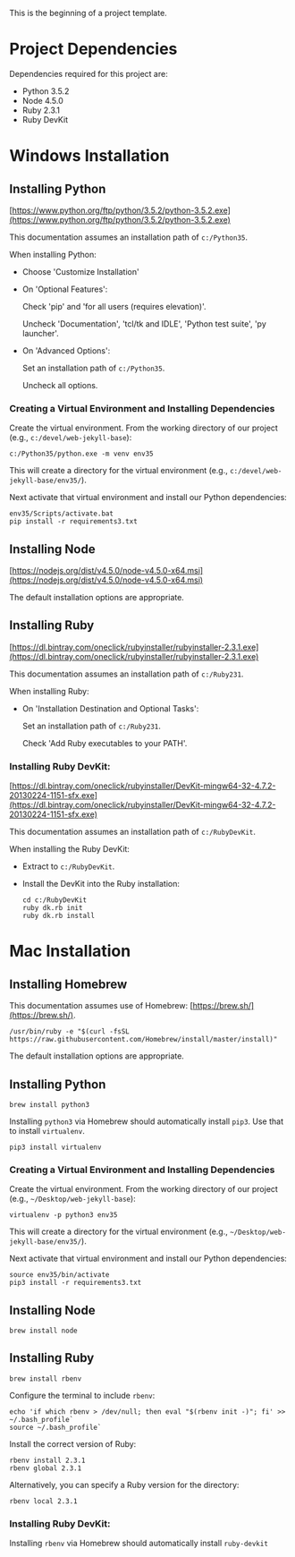 This is the beginning of a project template.

# Project Dependencies

Dependencies required for this project are:
- Python 3.5.2
- Node 4.5.0
- Ruby 2.3.1
- Ruby DevKit

# Windows Installation
        
## Installing Python

[https://www.python.org/ftp/python/3.5.2/python-3.5.2.exe](https://www.python.org/ftp/python/3.5.2/python-3.5.2.exe)

This documentation assumes an installation path of `c:/Python35`.

When installing Python:

- Choose 'Customize Installation'
- On 'Optional Features':

  Check 'pip' and 'for all users (requires elevation)'.

  Uncheck 'Documentation', 'tcl/tk and IDLE', 'Python test suite', 'py launcher'.

- On 'Advanced Options':

  Set an installation path of `c:/Python35`.

  Uncheck all options.

### Creating a Virtual Environment and Installing Dependencies

Create the virtual environment. From the working directory of our project (e.g., `c:/devel/web-jekyll-base`):

~~~
c:/Python35/python.exe -m venv env35
~~~

This will create a directory for the virtual environment (e.g., `c:/devel/web-jekyll-base/env35/`).

Next activate that virtual environment and install our Python dependencies:

~~~
env35/Scripts/activate.bat
pip install -r requirements3.txt
~~~
        
## Installing Node

[https://nodejs.org/dist/v4.5.0/node-v4.5.0-x64.msi](https://nodejs.org/dist/v4.5.0/node-v4.5.0-x64.msi)

The default installation options are appropriate.
          
## Installing Ruby

[https://dl.bintray.com/oneclick/rubyinstaller/rubyinstaller-2.3.1.exe](https://dl.bintray.com/oneclick/rubyinstaller/rubyinstaller-2.3.1.exe)

This documentation assumes an installation path of `c:/Ruby231`.

When installing Ruby:

- On 'Installation Destination and Optional Tasks':

  Set an installation path of `c:/Ruby231`.

  Check 'Add Ruby executables to your PATH'.

### Installing Ruby DevKit:

[https://dl.bintray.com/oneclick/rubyinstaller/DevKit-mingw64-32-4.7.2-20130224-1151-sfx.exe](https://dl.bintray.com/oneclick/rubyinstaller/DevKit-mingw64-32-4.7.2-20130224-1151-sfx.exe)

This documentation assumes an installation path of `c:/RubyDevKit`.

When installing the Ruby DevKit:

- Extract to `c:/RubyDevKit`.

- Install the DevKit into the Ruby installation:

  ~~~
  cd c:/RubyDevKit
  ruby dk.rb init
  ruby dk.rb install
  ~~~

# Mac Installation

## Installing Homebrew

This documentation assumes use of Homebrew: [https://brew.sh/](https://brew.sh/).

~~~
/usr/bin/ruby -e "$(curl -fsSL https://raw.githubusercontent.com/Homebrew/install/master/install)"
~~~

The default installation options are appropriate.
        
## Installing Python

~~~
brew install python3
~~~

Installing `python3` via Homebrew should automatically install `pip3`. Use that to install `virtualenv`.

~~~
pip3 install virtualenv
~~~

### Creating a Virtual Environment and Installing Dependencies

Create the virtual environment. From the working directory of our project (e.g., `~/Desktop/web-jekyll-base`):

~~~
virtualenv -p python3 env35
~~~

This will create a directory for the virtual environment (e.g., `~/Desktop/web-jekyll-base/env35/`).

Next activate that virtual environment and install our Python dependencies:

~~~
source env35/bin/activate
pip3 install -r requirements3.txt
~~~

## Installing Node

~~~
brew install node
~~~

## Installing Ruby

~~~
brew install rbenv
~~~

Configure the terminal to include `rbenv`:

~~~
echo 'if which rbenv > /dev/null; then eval "$(rbenv init -)"; fi' >> ~/.bash_profile`
source ~/.bash_profile`
~~~

Install the correct version of Ruby:

~~~
rbenv install 2.3.1
rbenv global 2.3.1
~~~

Alternatively, you can specify a Ruby version for the directory:

~~~
rbenv local 2.3.1
~~~

### Installing Ruby DevKit:

Installing `rbenv` via Homebrew should automatically install `ruby-devkit`
